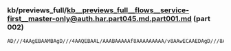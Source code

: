### kb/previews_full/kb__previews_full__flows__service-first__master-only@auth.har.part045.md.part001.md (part 002)

```md
AD///4AAgEBAAMBAgD///4AAQEBAAL/AAABAAAAAf8AAAAAAAAA/v8AAwECAAEDAgD///8AAgABAAD//wD//f4AAQEBAP
```

```
